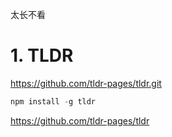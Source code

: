 







太长不看
# 1. TLDR

https://github.com/tldr-pages/tldr.git

```js
npm install -g tldr
```







https://github.com/tldr-pages/tldr





















